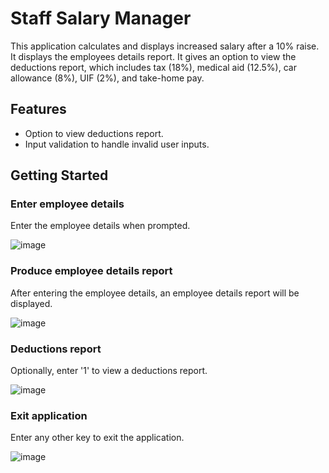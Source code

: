 # Staff Salary Manager
This application calculates and displays increased salary after a 10% raise. It displays the employees details report. It gives an option to view the deductions report, which includes tax (18%), medical aid (12.5%), car allowance (8%), UIF (2%), and take-home pay.

## Features
- Option to view deductions report.
- Input validation to handle invalid user inputs.

## Getting Started

### Enter employee details
Enter the employee details when prompted.

![image](https://github.com/basgbasg/test/assets/133644970/f8cf8026-6713-4e17-99dd-3fd75a626d6c)

### Produce employee details report
After entering the employee details, an employee details report will be displayed.

![image](https://github.com/basgbasg/test/assets/133644970/af5ea250-6a51-4308-a7fb-1a5943c70f44)

### Deductions report
Optionally, enter '1' to view a deductions report.

![image](https://github.com/basgbasg/test/assets/133644970/eb8d883e-8c7e-41b4-8f9b-6095ab0142c4)

### Exit application
Enter any other key to exit the application.

![image](https://github.com/basgbasg/test/assets/133644970/de5d06b2-4b62-4799-aa84-d3c44b993fe7)
